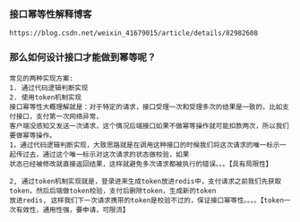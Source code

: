 ### 接口幂等性解释博客
    https://blog.csdn.net/weixin_41679015/article/details/82982608
   
### 那么如何设计接口才能做到幂等呢？
    
    常见的两种实现方案:  
    1. 通过代码逻辑判断实现    
    2. 使用token机制实现      
    接口幂等性大概理解就是：对于特定的请求，接口受理一次和受理多次的结果是一致的，比如支付接口，支付第一次网络异常，
    客户端没感知又发送一次请求，这个情况后端接口如果不做幂等操作就可能扣款两次，所以我们要做幂等操作。
    1，通过代码逻辑判断实现，大致思路就是在调用这种接口的时候我们将这次请求的唯一标示一起传过去，通过这个唯一标示对这次请求的状态做校验，如果
    状态已经被修改就直接返回结果，这样就避免多次请求都被执行的错误。。。【具有局限性】
    
    2, 通过token机制实现就是，登录进来生成token放进redis中，支付请求之前我们先获取token，然后后端做token校验，支付后删除token，生成新的token
    放进redis, 这样我们下一次请求携带的token是校验不过的，保证接口幂等性。。。。【token一次有效性，通用性强，要申请，可限流】
